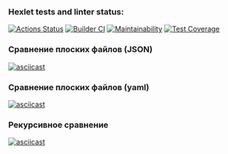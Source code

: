 ### Hexlet tests and linter status:
[![Actions Status](https://github.com/biryukovpavel/frontend-project-46/workflows/hexlet-check/badge.svg)](https://github.com/biryukovpavel/frontend-project-46/actions)
[![Builder CI](https://github.com/biryukovpavel/frontend-project-46/actions/workflows/builder.yml/badge.svg)](https://github.com/biryukovpavel/frontend-project-46/actions/workflows/builder.yml)
[![Maintainability](https://api.codeclimate.com/v1/badges/25e2b475afdec7a68daa/maintainability)](https://codeclimate.com/github/biryukovpavel/frontend-project-46/maintainability)
[![Test Coverage](https://api.codeclimate.com/v1/badges/25e2b475afdec7a68daa/test_coverage)](https://codeclimate.com/github/biryukovpavel/frontend-project-46/test_coverage)

### Сравнение плоских файлов (JSON)
[![asciicast](https://asciinema.org/a/eiGPR0FZoEh359LFfWxnoz2PV.svg)](https://asciinema.org/a/eiGPR0FZoEh359LFfWxnoz2PV)

### Сравнение плоских файлов (yaml)
[![asciicast](https://asciinema.org/a/vO0GXONtu6El4cVJks8RZujn5.svg)](https://asciinema.org/a/vO0GXONtu6El4cVJks8RZujn5)

### Рекурсивное сравнение
[![asciicast](https://asciinema.org/a/T9voEkw3CVlDBiSGckGayTekW.svg)](https://asciinema.org/a/T9voEkw3CVlDBiSGckGayTekW)
